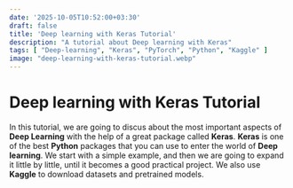 ```yaml
---
date: '2025-10-05T10:52:00+03:30'
draft: false
title: 'Deep learning with Keras Tutorial'
description: "A tutorial about Deep learning with Keras"
tags: [ "Deep-learning", "Keras", "PyTorch", "Python", "Kaggle" ]
image: "deep-learning-with-keras-tutorial.webp"
---
```


# Deep learning with Keras Tutorial

In this tutorial, we are going to discus about the most important aspects of
**Deep Learning** with the help of a great package called **Keras**.
**Keras** is one of the best **Python** packages that you can use to enter
the world of **Deep learning**.
We start with a simple example, and then we are going to expand it little by little,
until it becomes a good practical project.
We also use **Kaggle** to download datasets and pretrained models.
